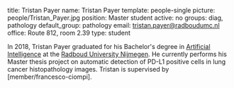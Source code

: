 title: Tristan Payer
name: Tristan Payer
template: people-single
picture: people/Tristan_Payer.jpg
position: Master student
active: no
groups: diag, pathology
default_group: pathology
email: tristan.payer@radboudumc.nl
office: Route 812, room 2.39
type: student

In 2018, Tristan Payer graduated for his Bachelor's degree in <a href="https://www.ru.nl/opleidingen/bachelor/artificial-intelligence/">Artificial Intelligence</a> at the <a href="https://www.ru.nl/">Radboud University Nijmegen</a>. He currently performs his Master thesis project on automatic detection of PD-L1 positive cells in lung cancer histopathology images. Tristan is supervised by [member/francesco-ciompi]. 
